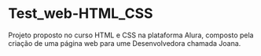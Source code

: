# Test_web-HTML_CSS
Projeto proposto no curso HTML e CSS na plataforma Alura, composto pela criação de uma página web para ume Desenvolvedora chamada Joana.
